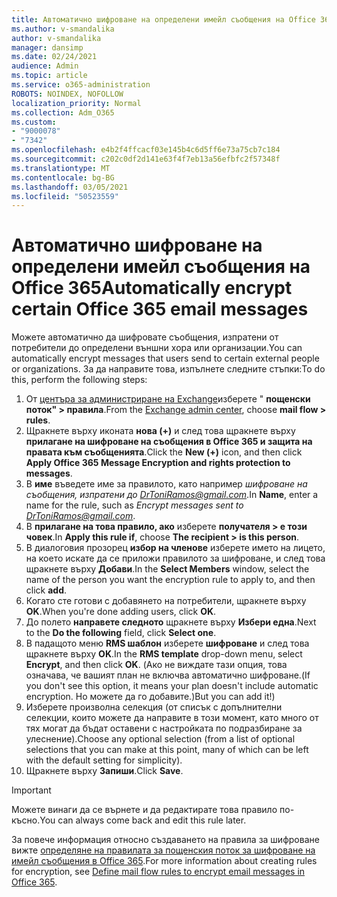 ```yaml
---
title: Автоматично шифроване на определени имейл съобщения на Office 365
ms.author: v-smandalika
author: v-smandalika
manager: dansimp
ms.date: 02/24/2021
audience: Admin
ms.topic: article
ms.service: o365-administration
ROBOTS: NOINDEX, NOFOLLOW
localization_priority: Normal
ms.collection: Adm_O365
ms.custom:
- "9000078"
- "7342"
ms.openlocfilehash: e4b2f4ffcacf03e145b4c6d5ff6e73a75cb7c184
ms.sourcegitcommit: c202c0df2d141e63f4f7eb13a56efbfc2f57348f
ms.translationtype: MT
ms.contentlocale: bg-BG
ms.lasthandoff: 03/05/2021
ms.locfileid: "50523559"
---
```

# <a name="automatically-encrypt-certain-office-365-email-messages"></a><span data-ttu-id="89bc5-102">Автоматично шифроване на определени имейл съобщения на Office 365</span><span class="sxs-lookup"><span data-stu-id="89bc5-102">Automatically encrypt certain Office 365 email messages</span></span>

<span data-ttu-id="89bc5-103">Можете автоматично да шифровате съобщения, изпратени от потребители до определени външни хора или организации.</span><span class="sxs-lookup"><span data-stu-id="89bc5-103">You can automatically encrypt messages that users send to certain external people or organizations.</span></span> <span data-ttu-id="89bc5-104">За да направите това, изпълнете следните стъпки:</span><span class="sxs-lookup"><span data-stu-id="89bc5-104">To do this, perform the following steps:</span></span>

1. <span data-ttu-id="89bc5-105">От [центъра за администриране на Exchange](https://outlook.office365.com/ecp/)изберете " **пощенски поток" > правила**.</span><span class="sxs-lookup"><span data-stu-id="89bc5-105">From the [Exchange admin center](https://outlook.office365.com/ecp/), choose **mail flow > rules**.</span></span> 
2. <span data-ttu-id="89bc5-106">Щракнете върху иконата **нова (+)** и след това щракнете върху **прилагане на шифроване на съобщения в Office 365 и защита на правата към съобщенията**.</span><span class="sxs-lookup"><span data-stu-id="89bc5-106">Click the **New (+)** icon, and then click **Apply Office 365 Message Encryption and rights protection to messages**.</span></span>
3. <span data-ttu-id="89bc5-107">В **име** въведете име за правилото, като например *шифроване на съобщения, изпратени до DrToniRamos@gmail.com*.</span><span class="sxs-lookup"><span data-stu-id="89bc5-107">In **Name**, enter a name for the rule, such as *Encrypt messages sent to DrToniRamos@gmail.com*.</span></span>
4. <span data-ttu-id="89bc5-108">В **прилагане на това правило, ако** изберете **получателя > е този човек**.</span><span class="sxs-lookup"><span data-stu-id="89bc5-108">In **Apply this rule if**, choose **The recipient > is this person**.</span></span> 
5. <span data-ttu-id="89bc5-109">В диалоговия прозорец **избор на членове** изберете името на лицето, на което искате да се приложи правилото за шифроване, и след това щракнете върху **Добави**.</span><span class="sxs-lookup"><span data-stu-id="89bc5-109">In the **Select Members** window, select the name of the person you want the encryption rule to apply to, and then click **add**.</span></span> 
6. <span data-ttu-id="89bc5-110">Когато сте готови с добавянето на потребители, щракнете върху **OK**.</span><span class="sxs-lookup"><span data-stu-id="89bc5-110">When you're done adding users, click **OK**.</span></span>
7. <span data-ttu-id="89bc5-111">До полето **направете следното** щракнете върху **Избери една**.</span><span class="sxs-lookup"><span data-stu-id="89bc5-111">Next to the **Do the following** field, click **Select one**.</span></span> 
8. <span data-ttu-id="89bc5-112">В падащото меню **RMS шаблон** изберете **шифроване** и след това щракнете върху **OK**.</span><span class="sxs-lookup"><span data-stu-id="89bc5-112">In the **RMS template** drop-down menu, select **Encrypt**, and then click **OK**.</span></span> <span data-ttu-id="89bc5-113">(Ако не виждате тази опция, това означава, че вашият план не включва автоматично шифроване.</span><span class="sxs-lookup"><span data-stu-id="89bc5-113">(If you don't see this option, it means your plan doesn't include automatic encryption.</span></span> <span data-ttu-id="89bc5-114">Но можете да го добавите.)</span><span class="sxs-lookup"><span data-stu-id="89bc5-114">But you can add it!)</span></span>
9. <span data-ttu-id="89bc5-115">Изберете произволна селекция (от списък с допълнителни селекции, които можете да направите в този момент, като много от тях могат да бъдат оставени с настройката по подразбиране за улеснение).</span><span class="sxs-lookup"><span data-stu-id="89bc5-115">Choose any optional selection (from a list of optional selections that you can make at this point, many of which can be left with the default setting for simplicity).</span></span>
10. <span data-ttu-id="89bc5-116">Щракнете върху **Запиши**.</span><span class="sxs-lookup"><span data-stu-id="89bc5-116">Click **Save**.</span></span>

> [!IMPORTANT]
> <span data-ttu-id="89bc5-117">Можете винаги да се върнете и да редактирате това правило по-късно.</span><span class="sxs-lookup"><span data-stu-id="89bc5-117">You can always come back and edit this rule later.</span></span>

<span data-ttu-id="89bc5-118">За повече информация относно създаването на правила за шифроване вижте [определяне на правилата за пощенския поток за шифроване на имейл съобщения в Office 365](https://docs.microsoft.com/microsoft-365/compliance/define-mail-flow-rules-to-encrypt-email).</span><span class="sxs-lookup"><span data-stu-id="89bc5-118">For more information about creating rules for encryption, see [Define mail flow rules to encrypt email messages in Office 365](https://docs.microsoft.com/microsoft-365/compliance/define-mail-flow-rules-to-encrypt-email).</span></span>

